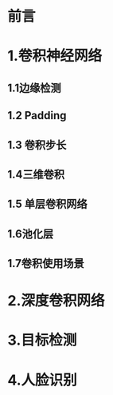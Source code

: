 # 前言

# 1.卷积神经网络

## 1.1边缘检测

## 1.2 Padding

## 1.3 卷积步长

## 1.4三维卷积

## 1.5 单层卷积网络

## 1.6池化层

## 1.7卷积使用场景

# 2.深度卷积网络

# 3.目标检测

# 4.人脸识别



